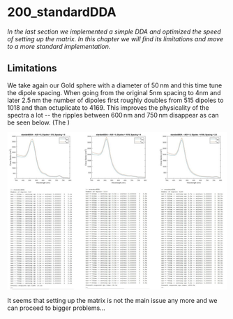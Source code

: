 # 200_standardDDA

*In the last section we implemented a simple DDA and optimized the speed of setting up the matrix. In this chapter we will find its limitations and move to a more standard implementation.*

## Limitations

We take again our Gold sphere with a diameter of 50&thinsp;nm and this time tune the dipole spacing. When going from the original 5nm spacing to 4nm and later 2.5&thinsp;nm the number of dipoles first roughly doubles from 515 dipoles to 1018 and than octuplicate to 4169. This improves the physicality of the spectra a lot -- the ripples between 600&thinsp;nm and 750&thinsp;nm disappear as can be seen below. (The )

<div align="center"><img src="/003_media/sphere-50nm_invC_Comparison.jpg" alt="Results for the 50x40x30 rectangular"></div>

It seems that setting up the matrix is not the main issue any more and we can proceed to bigger problems...